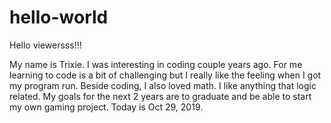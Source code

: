 # hello-world
Hello viewersss!!!

My name is Trixie. I was interesting in coding couple years ago. For me learning to code is a bit of challenging but I really like the feeling when I got my program run. Beside coding, I also loved math. I like anything that logic related. My goals for the next 2 years are to graduate and be able to start my own gaming project.
Today is Oct 29, 2019.
